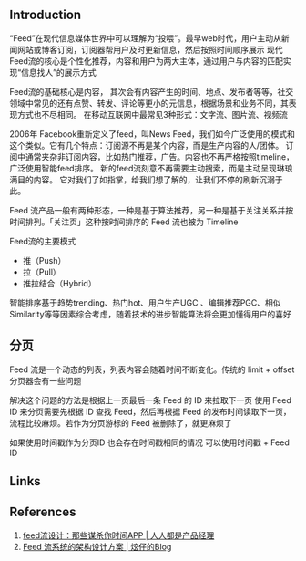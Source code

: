 ## Introduction

“Feed”在现代信息媒体世界中可以理解为“投喂”。最早web时代，用户主动从新闻网站或博客订阅，订阅器帮用户及时更新信息，然后按照时间顺序展示
现代Feed流的核心是个性化推荐，内容和用户为两大主体，通过用户与内容的匹配实现“信息找人”的展示方式

Feed流的基础核心是内容，
其次会有内容产生的时间、地点、发布者等等，社交领域中常见的还有点赞、转发、评论等更小的元信息，根据场景和业务不同，其表现方式也不尽相同。
在移动互联网中最常见3种形式：文字流、图片流、视频流

2006年 Facebook重新定义了feed，叫News Feed，我们如今广泛使用的模式和这个类似。它有几个特点：订阅源不再是某个内容，而是生产内容的人/团体。
订阅中通常夹杂非订阅内容，比如热门推荐，广告。内容也不再严格按照timeline，广泛使用智能feed排序。
新的feed流刻意不再需要主动搜索，而是主动呈现琳琅满目的内容。
它对我们了如指掌，给我们想了解的，让我们不停的刷新沉溺于此。





Feed 流产品一般有两种形态，一种是基于算法推荐，另一种是基于关注关系并按时间排列。「关注页」这种按时间排序的 Feed 流也被为 Timeline





Feed流的主要模式
- 推（Push）
- 拉（Pull）
- 推拉结合（Hybrid）




智能排序基于趋势trending、热门hot、用户生产UGC 、编辑推荐PGC、相似Similarity等等因素综合考虑，随着技术的进步智能算法将会更加懂得用户的喜好



## 分页

Feed 流是一个动态的列表，列表内容会随着时间不断变化。传统的 limit + offset 分页器会有一些问题

解决这个问题的方法是根据上一页最后一条 Feed 的 ID 来拉取下一页 使用 Feed ID 来分页需要先根据 ID 查找 Feed，然后再根据 Feed 的发布时间读取下一页，流程比较麻烦。若作为分页游标的 Feed 被删除了，就更麻烦了

如果使用时间戳作为分页ID 也会存在时间戳相同的情况 可以使用时间戳 + Feed ID









## Links



## References

1. [feed流设计：那些谋杀你时间APP | 人人都是产品经理](https://www.woshipm.com/pd/773523.html)
1. [Feed 流系统的架构设计方案 | 炫仔的Blog](https://kixuan.github.io/posts/feed/)
